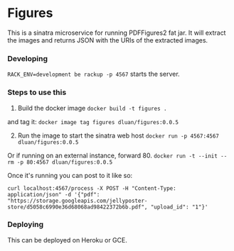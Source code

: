 # Figures
This is a sinatra microservice for running PDFFigures2 fat jar. It will extract the images and returns JSON with the URIs of the extracted images.

### Developing

`RACK_ENV=development be rackup -p 4567` starts the server.

### Steps to use this

1. Build the docker image
`docker build -t figures .`

and tag it:
`docker image tag figures dluan/figures:0.0.5`

2. Run the image to start the sinatra web host
`docker run -p 4567:4567 dluan/figures:0.0.5`

Or if running on an external instance, forward 80.
`docker run -t --init --rm -p 80:4567 dluan/figures:0.0.5`

Once it's running you can post to it like so:
```
curl localhost:4567/process -X POST -H "Content-Type: application/json" -d '{"pdf": "https://storage.googleapis.com/jellyposter-store/d5058c6990e36d68068ad98422372b6b.pdf", "upload_id": "1"}'
```

### Deploying
This can be deployed on Heroku or GCE.